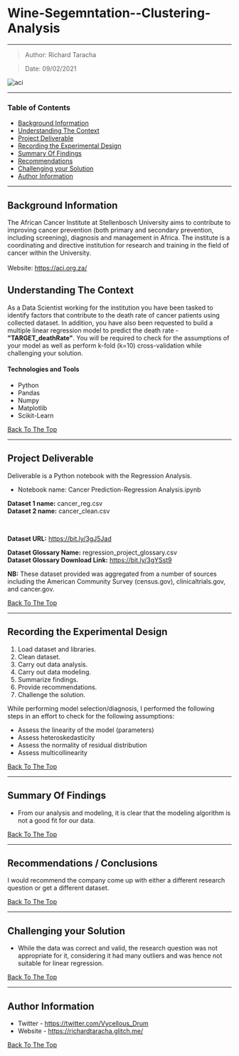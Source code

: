 # Wine-Segemntation--Clustering-Analysis
---

> Author: Richard Taracha

> Date: 09/02/2021

![aci](https://user-images.githubusercontent.com/67068918/107158150-3977d700-6999-11eb-9603-63f72f2741a9.png)

---

### Table of Contents
- [Background Information](#background-information)
- [Understanding The Context](#understanding-the-context)
- [Project Deliverable](#project-deliverable)
- [Recording the Experimental Design](#recording-the-experimental-design)
- [Summary Of Findings](#summary-of-findings)
- [Recommendations](#summary-of-findings)
- [Challenging your Solution](#challenging-your-solution)
- [Author Information](#author-information)

---

## Background Information
The African Cancer Institute at Stellenbosch University aims to contribute to improving cancer prevention (both primary and secondary prevention, including screening), diagnosis and management in Africa. The institute is a coordinating and directive institution for research and training in the field of cancer within the University.
</br>
</br>
Website: https://aci.org.za/

## Understanding The Context

As a Data Scientist working for the institution you have been tasked to identify factors that contribute to the death rate of cancer patients using collected dataset.
In addition, you have also been requested to build a multiple linear regression model to predict the death rate - **"TARGET_deathRate"**. You will be required to check for the assumptions of your model as well as perform k-fold (k=10) cross-validation while challenging your solution.

#### Technologies and Tools

- Python
- Pandas
- Numpy
- Matplotlib
- Scikit-Learn

[Back To The Top](#Cancer-Prevention-Regression-Analysis-The-African-Cancer-Institute)

---

## Project Deliverable
Deliverable is a Python notebook with the Regression Analysis.

* Notebook name: Cancer Prediction-Regression Analysis.ipynb

**Dataset 1 name:** cancer_reg.csv
</br>
**Dataset 2 name:** cancer_clean.csv

</br>

**Dataset URL:** https://bit.ly/3gJ5Jad

**Dataset Glossary Name:** regression_project_glossary.csv
</br>
**Dataset Glossary Download Link:** https://bit.ly/3gYSst9


**NB:** These dataset provided was aggregated from a number of sources including the American Community Survey (census.gov), clinicaltrials.gov, and cancer.gov.

[Back To The Top](#Cancer-Prevention-Regression-Analysis-The-African-Cancer-Institute)

---

## Recording the Experimental Design
1. Load dataset and libraries.
2. Clean dataset.
3. Carry out data analysis.
4. Carry out data modeling.
5. Summarize findings.
6. Provide recommendations.
7. Challenge the solution.

While performing model selection/diagnosis, I performed the following steps in an effort to check for the following assumptions:

* Assess the linearity of the model (parameters)
* Assess heteroskedasticity
* Assess the normality of residual distribution
* Assess multicollinearity

[Back To The Top](#Cancer-Prevention-Regression-Analysis-The-African-Cancer-Institute)

---

## Summary Of Findings
* From our analysis and modeling, it is clear that the modeling algorithm is not a good fit for our data.

[Back To The Top](#Cancer-Prevention-Regression-Analysis-The-African-Cancer-Institute)

---

## Recommendations / Conclusions
I would recommend the company come up with either a different research question or get a different dataset.

[Back To The Top](#Cancer-Prevention-Regression-Analysis-The-African-Cancer-Institute)

---

## Challenging your Solution
* While the data was correct and valid, the research question was not appropriate for it, considering it had many outliers and was hence not suitable for linear regression.

[Back To The Top](#Cancer-Prevention-Regression-Analysis-The-African-Cancer-Institute)

---

## Author Information

- Twitter - https://twitter.com/Vycellous_Drum
- Website - https://richardtaracha.glitch.me/

[Back To The Top](#Cancer-Prevention-Regression-Analysis-The-African-Cancer-Institute)

